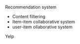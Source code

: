 Recommendation system
* Content filtering
* Item-item collaborative system
* user-item ollaborative system

Yelp
